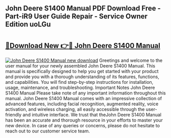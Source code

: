 ## John Deere S1400 Manual PDF Download Free - Part-iR9 User Guide Repair - Service Owner Edition uoLGu

# <h2><a href="http://bc96205.oget.top/?id=John+Deere+S1400+Manual">🔗Download New 👉🔴 John Deere S1400 Manual</a></h2>

[![John Deere S1400 Manual new download](https://i.imgur.com/5g1atiW.png)](http://bc96205.oget.top/?id=John+Deere+S1400+Manual)
Greetings and welcome to the user manual for your newly assembled John Deere S1400 Manual. This manual is specifically designed to help you get started with your product and provide you with a thorough understanding of its features, functions, and capabilities. You will find step-by-step instructions for installation, usage, maintenance, and troubleshooting. Important Notes John Deere S1400 Manual Please take note of any important information throughout this manual. John Deere S1400 Manual comes with an impressive collection of advanced features, including facial recognition, augmented reality, voice activation, and wireless charging, all easily accessible through the user-friendly and intuitive interface. We trust that theJohn Deere S1400 Manual has been an accurate and thorough resource in your efforts to master your new device. In case of any queries or concerns, please do not hesitate to reach out to our customer service team.
